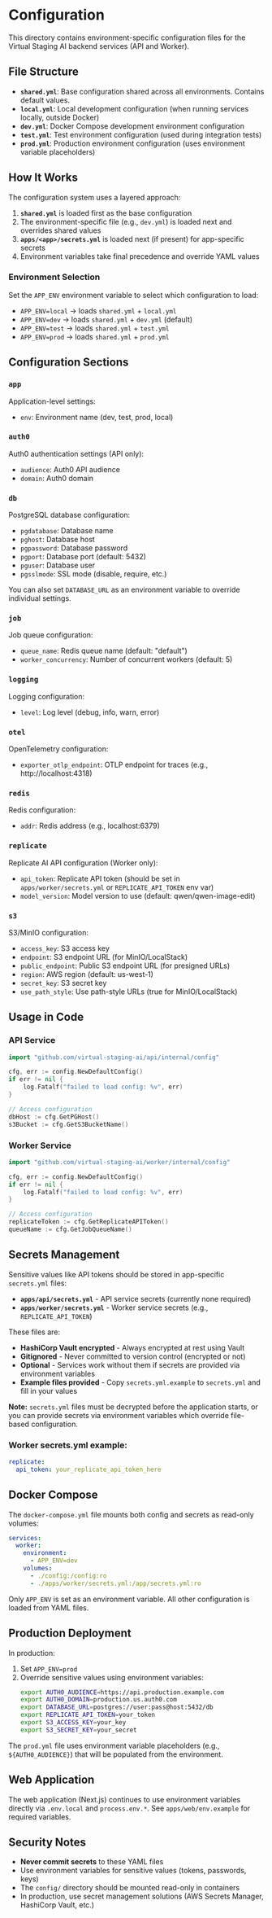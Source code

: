 # Configuration

This directory contains environment-specific configuration files for the Virtual Staging AI backend services (API and Worker).

## File Structure

- **`shared.yml`**: Base configuration shared across all environments. Contains default values.
- **`local.yml`**: Local development configuration (when running services locally, outside Docker)
- **`dev.yml`**: Docker Compose development environment configuration
- **`test.yml`**: Test environment configuration (used during integration tests)
- **`prod.yml`**: Production environment configuration (uses environment variable placeholders)

## How It Works

The configuration system uses a layered approach:

1. **`shared.yml`** is loaded first as the base configuration
2. The environment-specific file (e.g., `dev.yml`) is loaded next and overrides shared values
3. **`apps/<app>/secrets.yml`** is loaded next (if present) for app-specific secrets
4. Environment variables take final precedence and override YAML values

### Environment Selection

Set the `APP_ENV` environment variable to select which configuration to load:
- `APP_ENV=local` → loads `shared.yml` + `local.yml`
- `APP_ENV=dev` → loads `shared.yml` + `dev.yml` (default)
- `APP_ENV=test` → loads `shared.yml` + `test.yml`
- `APP_ENV=prod` → loads `shared.yml` + `prod.yml`

## Configuration Sections

### `app`
Application-level settings:
- `env`: Environment name (dev, test, prod, local)

### `auth0`
Auth0 authentication settings (API only):
- `audience`: Auth0 API audience
- `domain`: Auth0 domain

### `db`
PostgreSQL database configuration:
- `pgdatabase`: Database name
- `pghost`: Database host
- `pgpassword`: Database password
- `pgport`: Database port (default: 5432)
- `pguser`: Database user
- `pgsslmode`: SSL mode (disable, require, etc.)

You can also set `DATABASE_URL` as an environment variable to override individual settings.

### `job`
Job queue configuration:
- `queue_name`: Redis queue name (default: "default")
- `worker_concurrency`: Number of concurrent workers (default: 5)

### `logging`
Logging configuration:
- `level`: Log level (debug, info, warn, error)

### `otel`
OpenTelemetry configuration:
- `exporter_otlp_endpoint`: OTLP endpoint for traces (e.g., http://localhost:4318)
### `redis`
Redis configuration:
- `addr`: Redis address (e.g., localhost:6379)

### `replicate`
Replicate AI API configuration (Worker only):
- `api_token`: Replicate API token (should be set in `apps/worker/secrets.yml` or `REPLICATE_API_TOKEN` env var)
- `model_version`: Model version to use (default: qwen/qwen-image-edit)

### `s3`
S3/MinIO configuration:
- `access_key`: S3 access key
- `endpoint`: S3 endpoint URL (for MinIO/LocalStack)
- `public_endpoint`: Public S3 endpoint URL (for presigned URLs)
- `region`: AWS region (default: us-west-1)
- `secret_key`: S3 secret key
- `use_path_style`: Use path-style URLs (true for MinIO/LocalStack)

## Usage in Code

### API Service

```go
import "github.com/virtual-staging-ai/api/internal/config"

cfg, err := config.NewDefaultConfig()
if err != nil {
    log.Fatalf("failed to load config: %v", err)
}

// Access configuration
dbHost := cfg.GetPGHost()
s3Bucket := cfg.GetS3BucketName()
```

### Worker Service

```go
import "github.com/virtual-staging-ai/worker/internal/config"

cfg, err := config.NewDefaultConfig()
if err != nil {
    log.Fatalf("failed to load config: %v", err)
}

// Access configuration
replicateToken := cfg.GetReplicateAPIToken()
queueName := cfg.GetJobQueueName()
```

## Secrets Management

Sensitive values like API tokens should be stored in app-specific `secrets.yml` files:

- **`apps/api/secrets.yml`** - API service secrets (currently none required)
- **`apps/worker/secrets.yml`** - Worker service secrets (e.g., `REPLICATE_API_TOKEN`)

These files are:
- **HashiCorp Vault encrypted** - Always encrypted at rest using Vault
- **Gitignored** - Never committed to version control (encrypted or not)
- **Optional** - Services work without them if secrets are provided via environment variables
- **Example files provided** - Copy `secrets.yml.example` to `secrets.yml` and fill in your values

**Note:** `secrets.yml` files must be decrypted before the application starts, or you can provide secrets via environment variables which override file-based configuration.

### Worker secrets.yml example:
```yaml
replicate:
  api_token: your_replicate_api_token_here
```

## Docker Compose

The `docker-compose.yml` file mounts both config and secrets as read-only volumes:

```yaml
services:
  worker:
    environment:
      - APP_ENV=dev
    volumes:
      - ./config:/config:ro
      - ./apps/worker/secrets.yml:/app/secrets.yml:ro
```

Only `APP_ENV` is set as an environment variable. All other configuration is loaded from YAML files.

## Production Deployment

In production:

1. Set `APP_ENV=prod`
2. Override sensitive values using environment variables:
   ```bash
   export AUTH0_AUDIENCE=https://api.production.example.com
   export AUTH0_DOMAIN=production.us.auth0.com
   export DATABASE_URL=postgres://user:pass@host:5432/db
   export REPLICATE_API_TOKEN=your_token
   export S3_ACCESS_KEY=your_key
   export S3_SECRET_KEY=your_secret
   ```

The `prod.yml` file uses environment variable placeholders (e.g., `${AUTH0_AUDIENCE}`) that will be populated from the environment.

## Web Application

The web application (Next.js) continues to use environment variables directly via `.env.local` and `process.env.*`. See `apps/web/env.example` for required variables.

## Security Notes

- **Never commit secrets** to these YAML files
- Use environment variables for sensitive values (tokens, passwords, keys)
- The `config/` directory should be mounted read-only in containers
- In production, use secret management solutions (AWS Secrets Manager, HashiCorp Vault, etc.)
